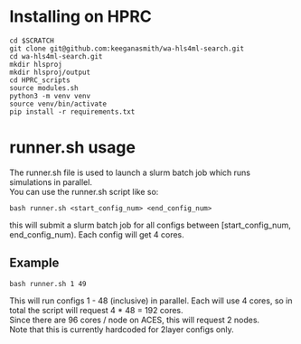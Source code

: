 # Installing on HPRC
```
cd $SCRATCH
git clone git@github.com:keeganasmith/wa-hls4ml-search.git
cd wa-hls4ml-search.git
mkdir hlsproj
mkdir hlsproj/output
cd HPRC_scripts
source modules.sh
python3 -m venv venv
source venv/bin/activate
pip install -r requirements.txt
```

# runner.sh usage
The runner.sh file is used to launch a slurm batch job which runs simulations in parallel.  
You can use the runner.sh script like so:  
```
bash runner.sh <start_config_num> <end_config_num>
```
this will submit a slurm batch job for all configs between [start_config_num, end_config_num). Each config will get 4 cores.  
## Example
```
bash runner.sh 1 49
```
This will run configs 1 - 48 (inclusive) in parallel. Each will use 4 cores, so in total the script will request 4 * 48 = 192 cores.  
Since there are 96 cores / node on ACES, this will request 2 nodes.  
Note that this is currently hardcoded for 2layer configs only.
